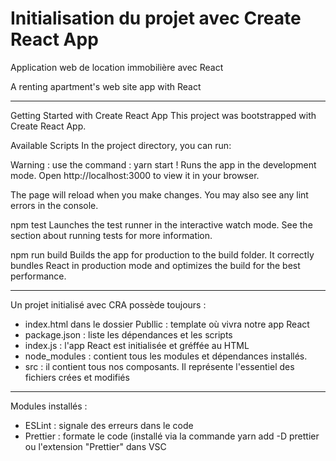 # Initialisation du projet avec Create React App

Application web de location immobilière avec React

A renting apartment's web site app with React

*********************************************************************************************************
Getting Started with Create React App
This project was bootstrapped with Create React App.

Available Scripts
In the project directory, you can run:

Warning : use the command : yarn start !
Runs the app in the development mode.
Open http://localhost:3000 to view it in your browser.

The page will reload when you make changes.
You may also see any lint errors in the console.

npm test
Launches the test runner in the interactive watch mode.
See the section about running tests for more information.

npm run build
Builds the app for production to the build folder.
It correctly bundles React in production mode and optimizes the build for the best performance.
************************************************************************************************
Un projet initialisé avec CRA possède toujours :
- index.html dans le dossier Publlic : template où vivra notre app React
- package.json : liste les dépendances et les scripts
- index.js : l'app React est initialisée et gréffée au HTML
- node_modules : contient tous les modules et dépendances installés.
- src : il contient tous nos composants. Il représente l'essentiel des fichiers crées et modifiés
**************************************************************************************************
Modules installés :
- ESLint : signale des erreurs dans le code
- Prettier : formate le code (installé via la commande yarn add -D prettier ou l'extension "Prettier" dans VSC

